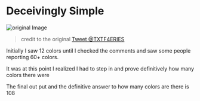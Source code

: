 # Deceivingly Simple

![original Image](https://pbs.twimg.com/media/E1NAFzfUcAISTZU?format=jpg&name=small)

> credit to the original [Tweet @TXTF4ERIES](https://twitter.com/txtf4eries/status/1392527180672815104?s=21)

Initially I saw 12 colors until I checked the comments and saw some people reporting 60+ colors.

It was at this point I realized I had to step in and prove definitively how many colors there were

The final out put and the definitive answer to how many colors are there is 108
